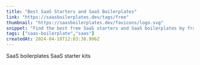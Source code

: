 ```yaml
---
title: "Best SaaS Starters and SaaS Boilerplates"
link: "https://saasboilerplates.dev/tags/free"
thumbnail: "https://saasboilerplates.dev/favicons/logo.svg"
snippet: "Find the best free SaaS starters and SaaS boilerplates by framework, maker, and more."
tags: ["saas-boilerplate","saas"]
createdAt: 2024-04-18T12:03:38.996Z
---
```

SaaS boilerplates
SaaS starter kits
